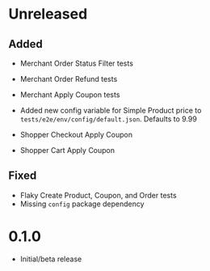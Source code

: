 # Unreleased

## Added
- Merchant Order Status Filter tests
- Merchant Order Refund tests
- Merchant Apply Coupon tests
- Added new config variable for Simple Product price to `tests/e2e/env/config/default.json`. Defaults to 9.99

- Shopper Checkout Apply Coupon


- Shopper Cart Apply Coupon

## Fixed

- Flaky Create Product, Coupon, and Order tests
- Missing `config` package dependency

# 0.1.0

- Initial/beta release
